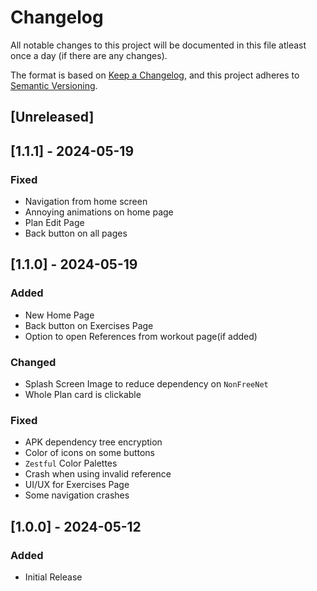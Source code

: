 # Changelog

All notable changes to this project will be documented in this file atleast once a day (if there are any changes).

The format is based on [Keep a Changelog](https://keepachangelog.com/en/1.1.0/),
and this project adheres to [Semantic Versioning](https://semver.org/spec/v2.0.0.html).

## [Unreleased]

## [1.1.1] - 2024-05-19

### Fixed
- Navigation from home screen
- Annoying animations on home page
- Plan Edit Page
- Back button on all pages

## [1.1.0] - 2024-05-19

### Added
- New Home Page
- Back button on Exercises Page
- Option to open References from workout page(if added)

### Changed
- Splash Screen Image to reduce dependency on `NonFreeNet`
- Whole Plan card is clickable

### Fixed
- APK dependency tree encryption
- Color of icons on some buttons
- `Zestful` Color Palettes
- Crash when using invalid reference
- UI/UX for Exercises Page
- Some navigation crashes

## [1.0.0] - 2024-05-12

### Added
- Initial Release
